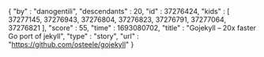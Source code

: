 {
  "by" : "danogentili",
  "descendants" : 20,
  "id" : 37276424,
  "kids" : [ 37277145, 37276943, 37276804, 37276823, 37276791, 37277064, 37276821 ],
  "score" : 55,
  "time" : 1693080702,
  "title" : "Gojekyll – 20x faster Go port of jekyll",
  "type" : "story",
  "url" : "https://github.com/osteele/gojekyll"
}
